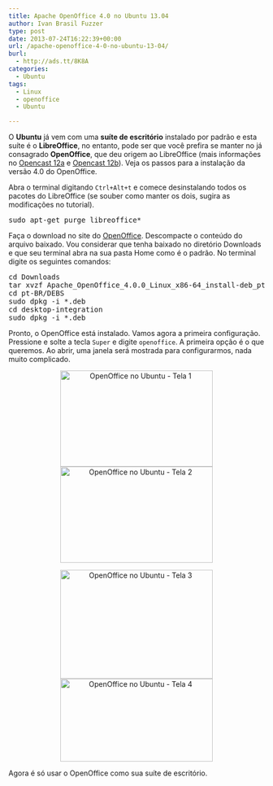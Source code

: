 ```yaml
---
title: Apache OpenOffice 4.0 no Ubuntu 13.04
author: Ivan Brasil Fuzzer
type: post
date: 2013-07-24T16:22:39+00:00
url: /apache-openoffice-4-0-no-ubuntu-13-04/
burl:
  - http://ads.tt/8K8A
categories:
  - Ubuntu
tags:
  - Linux
  - openoffice
  - Ubuntu

---
```

O **Ubuntu** já vem com uma **suíte de escritório** instalado por padrão e esta suíte é o **LibreOffice**, no entanto, pode ser que você prefira se manter no já consagrado **OpenOffice**, que deu origem ao LibreOffice (mais informações no [Opencast 12a][1] e [Opencast 12b][2]). Veja os passos para a instalação da versão 4.0 do OpenOffice.

Abra o terminal digitando `Ctrl+Alt+t` e comece desinstalando todos os pacotes do LibreOffice (se souber como manter os dois, sugira as modificações no tutorial).

<pre class="brush:shell">sudo apt-get purge libreoffice*</pre>

Faça o download no site do [OpenOffice][3]. Descompacte o conteúdo do arquivo baixado. Vou considerar que tenha baixado no diretório Downloads e que seu terminal abra na sua pasta Home como é o padrão. No terminal digite os seguintes comandos:

<pre class="brush:shell">cd Downloads
tar xvzf Apache_OpenOffice_4.0.0_Linux_x86-64_install-deb_pt-BR.tar.gz
cd pt-BR/DEBS
sudo dpkg -i *.deb
cd desktop-integration
sudo dpkg -i *.deb</pre>

Pronto, o OpenOffice está instalado. Vamos agora a primeira configuração. Pressione e solte a tecla `Super` e digite `openoffice`. A primeira opção é o que queremos. Ao abrir, uma janela será mostrada para configurarmos, nada muito complicado.

<p align="center">
  <a href="http://www.ubuntero.com.br/wp-content/uploads/2013/07/openoffice-1.png" rel="lightbox-album"><img class="alignnone size-medium wp-image-5807" title="OpenOffice no Ubuntu - Tela 1" alt="OpenOffice no Ubuntu - Tela 1" src="http://www.ubuntero.com.br/wp-content/uploads/2013/07/openoffice-1-300x189.png" width="300" height="189" /></a> <a href="http://www.ubuntero.com.br/wp-content/uploads/2013/07/openoffice-2.png" rel="lightbox-album"><img class="alignnone size-medium wp-image-5808" title="OpenOffice no Ubuntu - Tela 2" alt="OpenOffice no Ubuntu - Tela 2" src="http://www.ubuntero.com.br/wp-content/uploads/2013/07/openoffice-2-300x189.png" width="300" height="189" /></a>
</p>

<p align="center">
  <a href="http://www.ubuntero.com.br/wp-content/uploads/2013/07/openoffice-3.png" rel="lightbox-album"><img class="alignnone size-medium wp-image-5809" title="OpenOffice no Ubuntu - Tela 3" alt="OpenOffice no Ubuntu - Tela 3" src="http://www.ubuntero.com.br/wp-content/uploads/2013/07/openoffice-3-300x214.png" width="300" height="214" /></a> <a href="http://www.ubuntero.com.br/wp-content/uploads/2013/07/openoffice-4.png" rel="lightbox-album"><img class="alignnone size-medium wp-image-5813" title="OpenOffice no Ubuntu - Tela 4" alt="OpenOffice no Ubuntu - Tela 4" src="http://www.ubuntero.com.br/wp-content/uploads/2013/07/openoffice-4-300x163.png" width="300" height="163" /></a>
</p>

Agora é só usar o OpenOffice como sua suíte de escritório.

 [1]: http://www.ubuntero.com.br/2012/06/opencat-12a-libreoffice/
 [2]: http://www.ubuntero.com.br/2012/06/opencast-12b-libreoffice/
 [3]: http://www.openoffice.org/download/